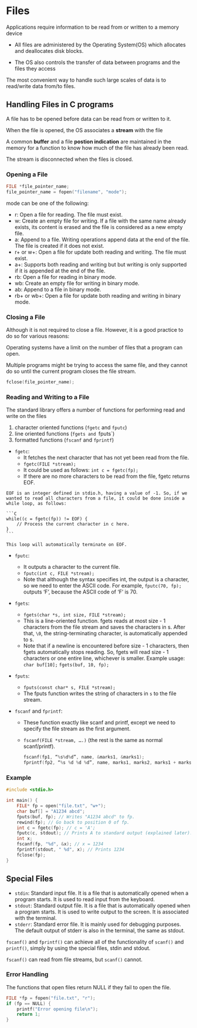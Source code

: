 # Files

Applications require information to be read from or written to a memory device

  - All files are administered by the Operating System(OS) which allocates and deallocates disk blocks.
  
  - The OS also controls the transfer of data between programs and the files they access 

The most convenient way to handle such large scales of data is to read/write data from/to files. 

## Handling Files in C programs

A file has to be opened before data can be read from or written to it.

When the file is opened, the OS associates a **stream** with the file

A common **buffer** and a file **postion indication** are maintained in the memory for a function to know how much of the file has already been read.

The stream is disconnected when the files is closed.

### Opening a File

```C
FILE *file_pointer_name;
file_pointer_name = fopen("filename", "mode");
```

mode can be one of the following:

- r: Open a file for reading. The file must exist.
- w: Create an empty file for writing. If a file with the same name already exists, its content is erased and the file is considered as a new empty file.
- a: Append to a file. Writing operations append data at the end of the file. The file is created if it does not exist.
- r+ or w+: Open a file for update both reading and writing. The file must exist.
- a+: Supports both reading and writing but  but writing is only supported if it is appended at the end of the file.
- rb: Open a file for reading in binary mode.
- wb: Create an empty file for writing in binary mode.
- ab: Append to a file in binary mode.
- rb+ or wb+: Open a file for update both reading and writing in binary mode.

### Closing a File

Although it is not required to close a file. However, it is a good practice to do so for various reasons:

Operating systems have a limit on the number of files that a program can open.

Multiple programs might be trying to access the same file, and they cannot do so until the current program closes the file stream.

```C
fclose(file_pointer_name);
```

### Reading and Writing to a File

The standard library offers a number of functions for performing read and write on the files

1. character oriented functions (`fgetc` and `fputc`)
2. line oriented functions (`fgets and `fputs`)
3. formatted functions (`fscanf` and `fprintf`)


- `fgetc`: 
  - It fetches the next character that has not yet been read from the file.
  - `fgetc(FILE *stream);`
  - It could be used as follows: `int c = fgetc(fp);`
  - If there are no more characters to be read from the file, fgetc returns EOF. 

~~~admonish note title = "EOF (End Of File)"
EOF is an integer defined in stdio.h, having a value of -1. So, if we wanted to read all characters from a file, it could be done inside a while loop, as follows:

```C
while((c = fgetc(fp)) != EOF) {
    // Process the current character in c here.
}
```

This loop will automatically terminate on EOF.
~~~

- `fputc`:
  - It outputs a character to the current file. 
  - `fputc(int c, FILE *stream);`
  - Note that although the syntax specifies int, the output is a character, so we need to enter the ASCII code. For example, `fputc(70, fp);` outputs ‘F’, because the ASCII code of ‘F’ is 70.

- `fgets`:
  - `fgets(char *s, int size, FILE *stream);`
  - This is a line-oriented function. fgets reads at most size - 1 characters from the file stream and saves the characters in s. After that, `\0`, the string-terminating character, is automatically appended to s.
  - Note that if a newline is encountered before size - 1 characters, then fgets automatically stops reading. So, fgets will read size - 1 characters or one entire line, whichever is smaller. Example usage: `char buf[10];` `fgets(buf, 10, fp);`

- `fputs`:
  - `fputs(const char* s, FILE *stream);`
  - The fputs function writes the string of characters in `s` to the file stream.

- `fscanf` and `fprintf`:
  - These function exactly like scanf and printf, except we need to specify the file stream as the first argument. 
  - `fscanf(FILE *stream, ….)` (the rest is the same as normal scanf/printf).

    ```C
    fscanf(fp1, “%s%d%d”, name, &marks1, &marks1);
    fprintf(fp2, “%s %d %d %d”, name, marks1, marks2, marks1 + marks2);
    ```


### Example

```C
#include <stdio.h>

int main() {
    FILE* fp = open("file.txt", "w+");
    char buf[] = "A1234 abcd";
    fputs(buf, fp); // Writes "A1234 abcd" to fp.
    rewind(fp); // Go back to position 0 of fp.
    int c = fgetc(fp); // c = 'A';
    fputc(c, stdout); // Prints A to standard output (explained later).
    int x;
    fscanf(fp, "%d", &x); // x = 1234
    fprintf(stdout, " %d", x); // Prints 1234
    fclose(fp);
}
```

## Special Files

- `stdin`: Standard input file. It is a file that is automatically opened when a program starts. It is used to read input from the keyboard.
- `stdout`: Standard output file. It is a file that is automatically opened when a program starts. It is used to write output to the screen. It is associated with the terminal. 
- `stderr`: Standard error file. It is mainly used for debugging purposes. The default output of stderr is also in the terminal, the same as stdout.

`fscanf()` and `fprintf()` can achieve all of the functionality of `scanf()` and `printf()`, simply by using the special files, stdin and stdout.

`fscanf()` can read from file streams, but `scanf()` cannot.

### Error Handling

The functions that open files return NULL if they fail to open the file. 

```C
FILE *fp = fopen("file.txt", "r");
if (fp == NULL) {
    printf("Error opening file\n");
    return 1;
}
```







